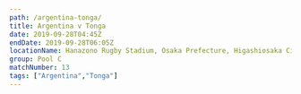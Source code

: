 ```yaml
---
path: /argentina-tonga/
title: Argentina v Tonga
date: 2019-09-28T04:45Z
endDate: 2019-09-28T06:05Z
locationName: Hanazono Rugby Stadium, Osaka Prefecture, Higashiosaka City
group: Pool C
matchNumber: 13
tags: ["Argentina","Tonga"]
---
```

